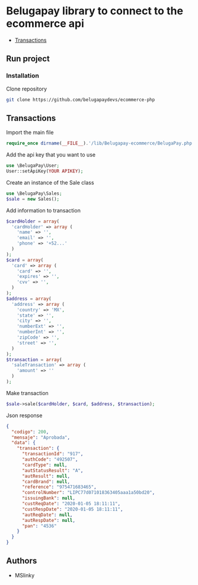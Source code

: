 # Belugapay library to connect to the ecommerce api

* [Transactions](https://github.com/belugapaydevs/ecommerce-php/wiki/Transacciones)

## Run project

### Installation

Clone repository

``` sh
git clone https://github.com/belugapaydevs/ecommerce-php
```

## Transactions

Import the main file

``` php
require_once dirname(__FILE__).'/lib/Belugapay-ecommerce/BelugaPay.php';
```

Add the api key that you want to use

``` php
use \BelugaPay\User;
User::setApiKey(YOUR APIKEY);
```

Create an instance of the Sale class

``` php
use \BelugaPay\Sales;
$sale = new Sales();
```

Add information to transaction

``` php
$cardHolder = array(
  'cardHolder' => array (
    'name' => '',
    'email' => '',
    'phone' => '+52...'
  )
);
$card = array(
  'card' => array (
    'card' => '',
    'expires' => '',
    'cvv' => '',
  )
);
$address = array(
  'address' => array (
    'country' => 'MX',
    'state' => '',
    'city' => '',
    'numberExt' => '',
    'numberInt' => '',
    'zipCode' => '',
    'street' => '',
  )
);
$transaction = array(
  'saleTransaction' => array (
    'amount' => ''
  )
);
```

Make transaction

``` php
$sale->sale($cardHolder, $card, $address, $transaction);
```

Json response

``` json
{
  "codigo": 200,
  "mensaje": "Aprobada",
  "data": {
    "transaction": {
      "transactionId": "917",
      "authCode": "492507",
      "cardType": null,
      "autStatusResult": "A",
      "autResult": null,
      "cardBrand": null,
      "reference": "975471683465",
      "controlNumber": "LIPC77d071018363405aaa1a50bd20",
      "issuingBank": null,
      "custReqDate": "2020-01-05 18:11:11",
      "custRespDate": "2020-01-05 18:11:11",
      "autReqDate": null,
      "autRespDate": null,
      "pan": "4536"
    }
  }
}
```

## Authors

* MSlinky
